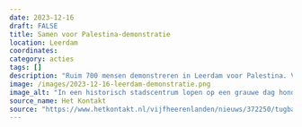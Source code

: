 ```yaml
---
date: 2023-12-16
draft: FALSE
title: Samen voor Palestina-demonstratie
location: Leerdam
coordinates: 
category: acties
tags: []
description: "Ruim 700 mensen demonstreren in Leerdam voor Palestina. Vanaf 13:00 uur is er op het Dr. Reilinghplein een programma met sprekers, waaronder Stephan van Baarle, Ferial Melssen, Levi Hilz en Mohammed. Vervolgens loopt een vredesmars via Meent, Westwal, Kerkstraat en de Fonteinstraat weer terug naar het Dr. Reilinghplein. Mensen dragen Palestijnse vlaggen, borden die steun uitdrukken voor Palestina, en scanderen leuzen. "
image: /images/2023-12-16-leerdam-demonstratie.png
image_alt: "In een historisch stadscentrum lopen op een grauwe dag honderden mensen met Palestijnse vlaggen en borden in solidariteit met Palestina. Borden zeggen onder andere (in het Engels): 'Wees stil wanneer kinderen slapen, niet wanneer ze doodgaan', en borden van een ouder die een dood, gewond of stervend kind omarmt."
source_name: Het Kontakt
source: "https://www.hetkontakt.nl/vijfheerenlanden/nieuws/372250/tugba-en-esma-brachten-700-mensen-op-de-been-voor-vredesmars-"
---
```

